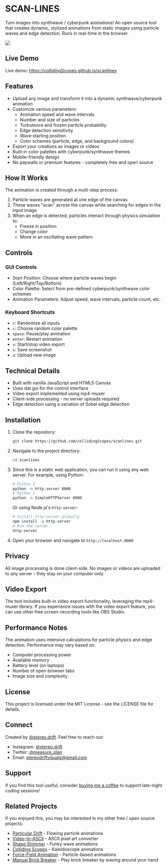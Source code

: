 # SCAN-LINES

Turn images into synthwave / cyberpunk animations! An open source tool that creates dynamic, stylized animations from static images using particle waves and edge detection. Runs in real-time in the browser.

<img src="/assets/offPhase.gif">

## Live Demo

Live demo: https://collidingScopes.github.io/scanlines

## Features

- Upload any image and transform it into a dynamic synthwave/cyberpunk animation
- Customize various parameters:
  - Animation speed and wave intervals
  - Number and size of particles
  - Turbulence and frozen particle probability
  - Edge detection sensitivity
  - Wave starting position
  - Color schemes (particle, edge, and background colors)
- Export your creations as images or videos
- Built-in color palettes with cyberpunk/synthwave themes
- Mobile-friendly design
- No paywalls or premium features - completely free and open source

## How It Works

The animation is created through a multi-step process:
1. Particle waves are generated at one edge of the canvas
2. These waves "scan" across the canvas while searching for edges in the input image
3. When an edge is detected, particles interact through physics simulation to:
   - Freeze in position
   - Change color
   - Move in an oscillating wave pattern

## Controls

### GUI Controls
- Start Position: Choose where particle waves begin (Left/Right/Top/Bottom)
- Color Palette: Select from pre-defined cyberpunk/synthwave color schemes
- Animation Parameters: Adjust speed, wave intervals, particle count, etc.

### Keyboard Shortcuts
- `r`: Randomize all inputs
- `c`: Choose random color palette
- `space`: Pause/play animation
- `enter`: Restart animation
- `v`: Start/stop video export
- `s`: Save screenshot
- `u`: Upload new image

## Technical Details

- Built with vanilla JavaScript and HTML5 Canvas
- Uses dat.gui for the control interface
- Video export implemented using mp4-muxer
- Client-side processing - no server uploads required
- Edge detection using a variation of Sobel edge detection

## Installation

1. Clone the repository:
   ```bash
   git clone https://github.com/collidingScopes/scanlines.git
   ```

2. Navigate to the project directory:
   ```bash
   cd scanlines
   ```

3. Since this is a static web application, you can run it using any web server. For example, using Python:
   ```bash
   # Python 3
   python -m http.server 8000
   # Python 2
   python -m SimpleHTTPServer 8000
   ```

   Or using Node.js's `http-server`:
   ```bash
   # Install http-server globally
   npm install -g http-server
   # Run the server
   http-server
   ```

4. Open your browser and navigate to `http://localhost:8000`

## Privacy

All image processing is done client-side. No images or videos are uploaded to any server - they stay on your computer only.

## Video Export

The tool includes built-in video export functionality, leveraging the mp4-muxer library. If you experience issues with the video export feature, you can use other free screen-recording tools like OBS Studio.

## Performance Notes

The animation uses intensive calculations for particle physics and edge detection. Performance may vary based on:
- Computer processing power
- Available memory
- Battery level (on laptops)
- Number of open browser tabs
- Image size and complexity

## License

This project is licensed under the MIT License - see the LICENSE file for details.

## Connect

Created by [@stereo.drift](https://www.instagram.com/stereo.drift/). Feel free to reach out:
- Instagram: [@stereo.drift](https://www.instagram.com/stereo.drift/)
- Twitter: [@measure_plan](https://x.com/measure_plan)
- Email: stereodriftvisuals@gmail.com

## Support

If you find this tool useful, consider [buying me a coffee](https://www.buymeacoffee.com/stereoDrift) to support late-night coding sessions!

## Related Projects

If you enjoyed this, you may be interested in my other free / open source projects:
- [Particular Drift](https://collidingScopes.github.io/particular-drift) - Flowing particle animations
- [Video-to-ASCII](https://collidingScopes.github.io/ascii) - ASCII pixel art converter
- [Shape Shimmer](https://collidingScopes.github.io/shimmer) - Funky wave animations
- [Colliding Scopes](https://collidingScopes.github.io) - Kaleidoscope animations
- [Force-Field Animation](https://collidingScopes.github.io/forcefield) - Particle-based animations
- [Manual Brick Breaker](https://manual-brick-breaker.netlify.app) - Play brick breaker by waving around your hand